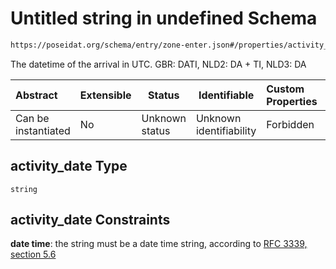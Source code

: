 # Untitled string in undefined Schema

```txt
https://poseidat.org/schema/entry/zone-enter.json#/properties/activity_date
```

The datetime of the arrival in UTC. GBR: DATI, NLD2: DA + TI, NLD3: DA


| Abstract            | Extensible | Status         | Identifiable            | Custom Properties | Additional Properties | Access Restrictions | Defined In                                                                |
| :------------------ | ---------- | -------------- | ----------------------- | :---------------- | --------------------- | ------------------- | ------------------------------------------------------------------------- |
| Can be instantiated | No         | Unknown status | Unknown identifiability | Forbidden         | Allowed               | none                | [zone-enter.json\*](schemas/entry/zone-enter.json "open original schema") |

## activity_date Type

`string`

## activity_date Constraints

**date time**: the string must be a date time string, according to [RFC 3339, section 5.6](https://tools.ietf.org/html/rfc3339 "check the specification")
